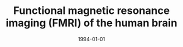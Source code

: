 ---
title: "Functional magnetic resonance imaging (FMRI) of the human brain"
date: 1994-01-01
authors_string: E. DeYoe, Peter Bandettini, J. Neitz, D. Miller, P. Winans
authors:
   - E. DeYoe
   - Peter Bandettini
   - J. Neitz
   - D. Miller
   - P. Winans
author_ids:
   - peter_bandettini
journal: 'Journal of Neuroscience Methods'
volume: 54
issue: 
pages: 171-187
book_title: ''
publisher: ''
abstract: ''
project_id: 
paper_url: 
doi: 
data_loc: ''
code_loc: ''
file: '/assets/publications//assets/publications/'
file_name: '/assets/publications/'
type: journal_article
pub_str: ' (1994) Journal of Neuroscience Methods 54: 171-187'
layout: publication 
---